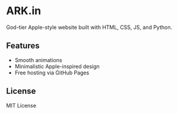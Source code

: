 # ARK.in
God-tier Apple-style website built with HTML, CSS, JS, and Python.

## Features
- Smooth animations
- Minimalistic Apple-inspired design
- Free hosting via GitHub Pages

## License
MIT License
